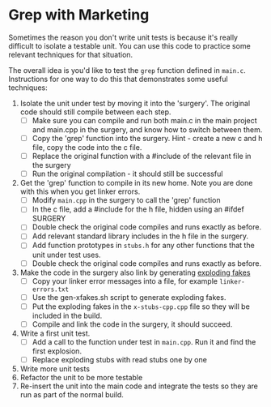 Grep with Marketing
===================

Sometimes the reason you don't write unit tests is because it's really difficult to isolate a testable unit. 
You can use this code to practice some relevant techniques for that situation.

The overall idea is you'd like to test the `grep` function defined in `main.c`. 
Instructions for one way to do this that demonstrates some useful techniques:

1. Isolate the unit under test by moving it into the 'surgery'. The original code should still compile between each step.
    - [ ] Make sure you can compile and run both main.c in the main project and main.cpp in the surgery, and know how to switch between them.
    - [ ] Copy the 'grep' function into the surgery. Hint - create a new c and h file, copy the code into the c file.
    - [ ] Replace the original function with a #include of the relevant file in the surgery
    - [ ] Run the original compilation - it should still be successful
    
2. Get the 'grep' function to compile in its new home. Note you are done with this when you get linker errors. 
    - [ ] Modify `main.cpp` in the surgery to call the 'grep' function
    - [ ] In the c file, add a #include for the h file, hidden using an #ifdef SURGERY
    - [ ] Double check the original code compiles and runs exactly as before.
    - [ ] Add relevant standard library includes in the h file in the surgery.
    - [ ] Add function prototypes in `stubs.h` for any other functions that the unit under test uses.
    - [ ] Double check the original code compiles and runs exactly as before.  

2. Make the code in the surgery also link by generating [exploding fakes](https://github.com/jwgrenning/gen-xfakes)
    - [ ] Copy your linker error messages into a file, for example `linker-errors.txt`
    - [ ] Use the gen-xfakes.sh script to generate exploding fakes.
    - [ ] Put the exploding fakes in the `x-stubs-cpp.cpp` file so they will be included in the build.
    - [ ] Compile and link the code in the surgery, it should succeed.
   
3. Write a first unit test.
    - [ ] Add a call to the function under test in `main.cpp`. Run it and find the first explosion.
    - [ ] Replace exploding stubs with read stubs one by one
   
4. Write more unit tests
5. Refactor the unit to be more testable
6. Re-insert the unit into the main code and integrate the tests so they are run as part of the normal build.
